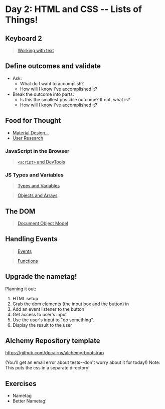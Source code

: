 # Day 2: HTML and CSS -- Lists of Things!

## Keyboard 2

> [Working with text](./notes/keyboard.md)

## Define outcomes and validate

-   Ask:
    -   What do I want to accomplish?
    -   How will I know I've accomplished it?
-   Break the outcome into parts:
    -   Is this the smallest possible outcome? If not, what is?
    -   How will I know I've accomplished it?

## Food for Thought

-   [Material Design...](https://material.io/components/cards/)
-   [User Research](https://www.nngroup.com/articles/cards-component/)

### JavaScript in the Browser

> [`<script>` and DevTools](./notes/script.md)

### JS Types and Variables

> [Types and Variables](./notes/types-vars.md)

> [Objects and Arrays](./notes/objects-and-arrays.md)

## The DOM

> [Document Object Model](./notes/dom.md)

## Handling Events

> [Events](./notes/handling-events.md)

> [Functions](./notes/calling-functions.md)

## Upgrade the nametag!

Planning it out: 
1. HTML setup
1. Grab the dom elements (the input box and the button) in
2. Add an event listener to the button
3. Get access to user's input
4. Use the user's input to "do something".
5. Display the result to the user

## Alchemy Repository template

https://github.com/dpcairns/alchemy-bootstrap

(You'll get an email error about tests--don't worry about it for today!)
Note: This puts the css in a separate directory!

## Exercises

-   Nametag
-   Better Nametag!
